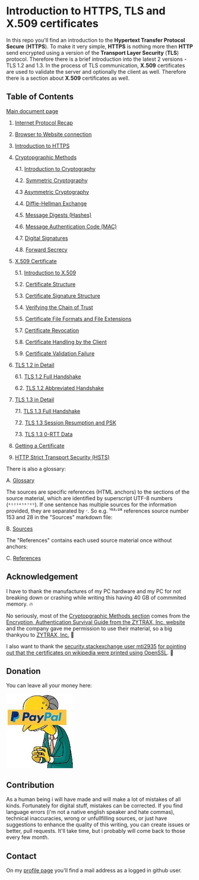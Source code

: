 # Introduction to HTTPS, TLS and X.509 certificates

In this repo you'll find an introduction to the **Hypertext Transfer Protocol Secure** (**HTTPS**). To make it very simple, **HTTPS** is nothing more then **HTTP** send encrypted using a version of the **Transport Layer Security** (**TLS**) protocol. Therefore there is a brief introduction into the latest 2 versions - TLS 1.2 and 1.3. In the process of TLS communication, **X.509** certificates are used to validate the server and optionally the client as well. Therefore there is a section about **X.509** certificates as well.

## Table of Contents

[Main document page](/Learning%20HTTPS.md)

1. [Internet Protocol Recap](/Learning%20HTTPS.md#1-internet-protocol-recap)

2. [Browser to Website connection](/Learning%20HTTPS.md#2-browser-to-website-connection)

3. [Introduction to HTTPS](/Learning%20HTTPS.md#3-introduction-to-https)

4. [Cryptopgraphic Methods](/Learning%20HTTPS.md#4-cryptopgraphic-methods)

    4.1. [Introduction to Cryptography](/Learning%20HTTPS.md#41-introduction-to-cryptography)

    4.2. [Symmetric Cryptography](/Learning%20HTTPS.md#42-symmetric-cryptography)

    4.3 [Asymmetric Cryptography](/Learning%20HTTPS.md#43-asymmetric-cryptography)

    4.4. [Diffie-Hellman Exchange](/Learning%20HTTPS.md#44-diffie-hellman-exchange)

    4.5. [Message Digests (Hashes)](/Learning%20HTTPS.md#45-message-digests-hashes)

    4.6. [Message Authentication Code (MAC)](/Learning%20HTTPS.md#46-message-authentication-code-mac)

    4.7. [Digital Signatures](/Learning%20HTTPS.md#47-digital-signatures)

    4.8. [Forward Secrecy](/Learning%20HTTPS.md#48-forward-secrecy)

5. [X.509 Certificate](/Learning%20HTTPS.md#5-x509-certificate)

    5.1. [Introduction to X.509](/Learning%20HTTPS.md#51-introduction-to-x509)

    5.2. [Certificate Structure](/Learning%20HTTPS.md#52-certificate-structure)

    5.3. [Certificate Signature Structure](/Learning%20HTTPS.md#53-certificate-signature-structure)

    5.4. [Verifying the Chain of Trust](/Learning%20HTTPS.md#55-verifying-the-chain-of-trust)

    5.5. [Certificate File Formats and File Extensions](/Learning%20HTTPS.md#56-certificate-file-formats-and-file-extensions)

    5.7. [Certificate Revocation](/Learning%20HTTPS.md#57-certificate-revocation)

    5.8. [Certificate Handling by the Client](/Learning%20HTTPS.md#58-certificate-handling-by-the-client)

    5.9. [Certificate Validation Failure](/Learning%20HTTPS.md#59-certificate-validation-failure)

6. [TLS 1.2 in Detail](/Learning%20HTTPS.md#6-tls-12-in-detail)

    6.1. [TLS 1.2 Full Handshake](/Learning%20HTTPS.md#61-tls-12-full-handshake)

    6.2. [TLS 1.2 Abbreviated Handshake](/Learning%20HTTPS.md#62-tls-12-abbreviated-handshake)

7. [TLS 1.3 in Detail](/Learning%20HTTPS.md#7-tls-13-in-detail)

    7.1. [TLS 1.3 Full Handshake](/Learning%20HTTPS.md#71-tls-13-full-handshake)

    7.2. [TLS 1.3 Session Resumption and PSK](/Learning%20HTTPS.md#72-tls-13-session-resumption-and-psk)

    7.3. [TLS 1.3 0-RTT Data](/Learning%20HTTPS.md#73-tls-13-0-rtt-data)

8. [Getting a Certificate](/Learning%20HTTPS.md#8-getting-a-certificate)

9. [HTTP Strict Transport Security (HSTS)](/Learning%20HTTPS.md#9-http-strict-transport-security-hsts)

There is also a glossary:

A. [Glossary](etc/Glossary.md)

The sources are specific references (HTML anchors) to the sections of the source material, which are identified by superscript UTF-8 numbers (`⁰¹²³⁴⁵⁶⁷⁸⁹`). If one sentence has multiple sources for the information provided, they are separated by `ᐟ`. So e.g. ¹⁵³ᐟ²⁸ references source number 153 and 28 in the "Sources" markdown file:

B. [Sources](etc/Sources.md)

The "References" contains each used source material once without anchors:

C. [References](etc/References.md)

## Acknowledgement

I have to thank the manufactures of my PC hardware and my PC for not breaking down or crashing while writing this having 40 GB of commmited memory. :fire:

No seriously, most of the [Cryptopgraphic Methods section](/Learning%20HTTPS.md#4-cryptopgraphic-methods) comes from the [Encryption, Authentication Survival Guide from the ZYTRAX, Inc. website](https://www.zytrax.com/tech/survival/encryption.html) and the company gave me permission to use their material, so a big thankyou to [ZYTRAX, Inc.](https://www.zytrax.com/) :pray:

I also want to thank the [security.stackexchange user mti2935](https://security.stackexchange.com/users/69717/mti2935) [for pointing out that the certificates on wikipedia were printed using OpenSSL](https://security.stackexchange.com/questions/233880/where-are-field-names-of-decoded-human-readable-x-509-certificates-specified/233883#233883). :pray:

## Donation

You can leave all your money here:

<a href="https://paypal.me/goulashsoup">
    <img src="img/burns-paypal.jpg">
</a>

## Contribution

As a human being i will have made and will make a lot of mistakes of all kinds. Fortunately for digital stuff, mistakes can be corrected. If you find language errors (i'm not a native english speaker and hate commas), technical inaccuracies, wrong or unfullfilling sources, or just have suggestions to enhance the quality of this writing, you can create issues or better, pull requests. It'll take time, but i probably will come back to those every few month.

## Contact

On my [profile page](github.com/goulashsoup) you'll find a mail address as a logged in github user.
